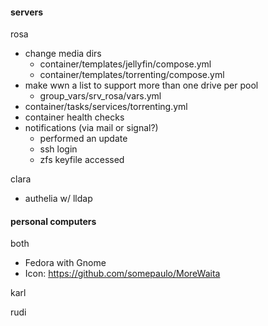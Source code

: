 #### servers
rosa
- change media dirs
  - container/templates/jellyfin/compose.yml
  - container/templates/torrenting/compose.yml
- make wwn a list to support more than one drive per pool
  - group_vars/srv_rosa/vars.yml
- container/tasks/services/torrenting.yml
- container health checks
- notifications (via mail or signal?)
  - performed an update
  - ssh login
  - zfs keyfile accessed


clara
- authelia w/ lldap

#### personal computers
both
- Fedora with Gnome
- Icon: https://github.com/somepaulo/MoreWaita

karl

rudi

